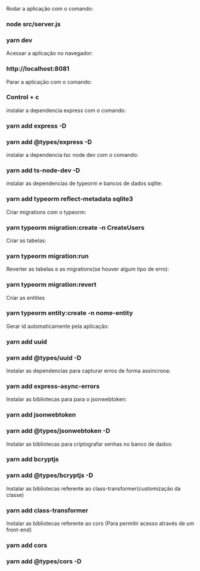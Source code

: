 Rodar a aplicação com o comando:
### node src/server.js
### yarn dev

Acessar a aplicação no navegador:
### http://localhost:8081

Parar a aplicação com o comando:
### Control + c

instalar a dependencia express com o comando:
### yarn add express -D
### yarn add @types/express -D

instalar a dependencia tsc node dev com o comando:
### yarn add ts-node-dev -D

instalar as dependencias de typeorm e bancos de dados sqlite:
### yarn add typeorm reflect-metadata sqlite3

Criar migrations com o typeorm:
### yarn typeorm migration:create -n CreateUsers

Criar as tabelas:
### yarn typeorm migration:run

Reverter as tabelas e as migrations(se houver algum tipo de erro):
### yarn typeorm migration:revert

Criar as entities
### yarn typeorm entity:create -n nome-entity

Gerar id automaticamente pela aplicação:
### yarn add uuid
### yarn add @types/uuid -D

Instalar as dependencias para capturar erros de forma assincrona:
### yarn add express-async-errors

Instalar as bibliotecas para para o jsonwebtoken:
### yarn add jsonwebtoken
### yarn add @types/jsonwebtoken -D

Instalar as bibliotecas para criptografar senhas no banco de dados:
### yarn add bcryptjs
### yarn add @types/bcryptjs -D

Instalar as bibliotecas referente ao class-transformer(customização da classe)
### yarn add class-transformer

Instalar as bibliotecas referente ao cors (Para permitir acesso através de um front-end)
### yarn add cors
### yarn add @types/cors -D
